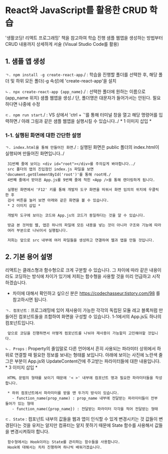 # React와 JavaScript를 활용한 CRUD 학습
'생활코딩! 리액트 프로그래밍' 책을 참고하여 학습 진행
샘플 웹앱을 생성하는 방법부터 CRUD 내용까지 상세하게 서술 (Visual Studio Code를 활용)

## 1. 샘플 앱 생성
`ㄱ. npm install -g create-react-app`./
   : 학습을 진행할 폴더를 선택한 후, 해당 폴더 및 하위 모든 폴더(-g 속성)에 'create-react-app'을 설치
     
`ㄴ. npx create-react-app {app_name}`./
   : 선택한 폴더에 원하는 이름으로 (app_name 위치) 샘플 웹앱을 생성./
     단, 폴더명은 대문자가 들어가서는 안된다. 필요하다면 나중에 수정

`ㄷ. npm run start`./
   : VS 상에서 'ctrl + `'를 통해 터미널 창을 열고 해당 명령어를 입력하면./
    아래 그림과 같은 샘플 웹앱을 실행시킬 수 있습니다../
    * 1 이미지 삽입 *


### 1-1. 실행된 화면에 대한 간단한 설명
`ㄱ. index.html을 통해 만들어진 화면`./
   : 실행된 화면은 public 폴더의 index.html이 실행되며 만들어진 화면입니다../

     31번째 줄에 보이는 <div id="root"></div>를 주의깊게 봐야합니다../
     src 폴더의 앱의 진입점인 index.js 파일을 보면 'document.getElementById('root')'를 통해 root에./
     4번째 줄에서 받아온 App.js를 9번째 줄에 적힌 <App />을 통해 렌더링하게 됩니다.

     실행된 화면에서 'F12' 키를 통해 개발자 도구 화면을 띄워서 화면 임의의 위치에 우클릭 한 후
     검사 버튼을 눌러 보면 아래와 같은 화면을 볼 수 있습니다.
     * 2 이미지 삽입 *

     개발자 도구에 보이는 코드와 App.js의 코드가 동일하다는 것을 알 수 있습니다.

     방금 본 것처럼 웹, 앱은 하나의 파일에 모든 내용을 넣는 것이 아니라 구조와 기능에 따라
     여러 부분으로 나뉘어서 실행됩니다.

     저희는 앞으로 src 내부에 여러 파일들을 생성하고 연결하여 웹과 앱을 만들 것입니다.


## 2. 기본 용어 설명
리액트는 클래스형과 함수형으로 크게 구분할 수 있습니다.
그 차이에 따라 같은 내용이라도 코딩하는 방식에 차이가 있기에 저희는
함수형을 사용할 것을 미리 언급하고 시작하겠습니다.

* 차이에 대해서 확인하고 싶으신 분은 https://codechasseur.tistory.com/98 를 참고하시면 됩니다.

`ㄱ. 컴포넌트`
   : 프로그래밍에 있어 재사용이 가능한 각각의 독립된 모듈
     레고 블록처럼 만들어진 컴포넌트들을 조합하여 화면을 구성할 수 있습니다.
     1-1에서의 App.js도 하나의 컴포넌트입니다.

     앞으로 코딩을 진행하면서 어떻게 컴포넌트를 나눠야 재사용이 가능할지 고민해야할 것입니다.

`ㄴ. Props`
   : Property의 줄임말로 다른 언어에서 흔히 사용되는 파라미터
     상위에서 하위로 연결할 때 필요한 정보를 보내는 형태를 보입니다.
     아래에 보이는 사진에 노란색 줄 그은 부분이 App.js와 UpdateContent간에 주고받는
     파라미터들에 대한 내용입니다.
     * 3 이미지 삽입 * 

     HTML 문법의 형태를 보이기 때문에 '< >' 내부에 컴포넌트 명과 필요한 파라미터들을 작성합니다.

     * 하위 컴포넌트에서 파라미터를 받을 땐 두가지 방식이 있습니다.
       - function_name(prop_name) : prop_name 내부에 전달받는 파라미터들이 전부 들어가 있는 형태
       - function_name({prop_name}) : 전달받는 파라미터 각각을 적어 전달받는 형태

`ㄷ. State`
   : 컴포넌트 내부의 값들을 웹과 앱이 인식할 수 있게 변경시키는 것
     값들이 변경된다는 것을 유저는 알지만 컴퓨터는 알지 못하기 때문에 
     State 함수를 사용해서 값들을 변경시켜줘야 합니다.

     함수형에서는 Hook이라는 State를 관리하는 함수들을 사용합니다.
     Hook에 대해서는 차차 진행하며 하나씩 배워가겠습니다.














